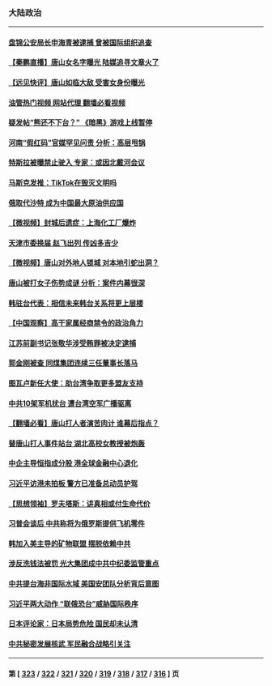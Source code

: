 ### 大陆政治
---
#### [盘锦公安局长申海青被逮捕 曾被国际组织追查](../../pages/ncid277/n13763889.md?06211245) 
#### [【秦鹏直播】唐山女名字曝光 陆媒追寻文章火了](../../pages/ncid277/n13763786.md?06211245) 
#### [【远见快评】唐山如临大敌 受害女身份曝光](../../pages/ncid277/n13763792.md?06211245) 
#### [油管热门视频 网站代理 翻墙必看视频](http://209.222.30.114:81/youtube.html?06211245)
#### [疑发帖“熊还不下台？” 《暗黑》游戏上线暂停](../../pages/ncid277/n13763763.md?06211245) 
#### [河南“假红码”官媒罕见问责 分析：高层甩锅](../../pages/ncid277/n13762538.md?06211245) 
#### [特斯拉被曝禁止驶入 专家：或因北戴河会议](../../pages/ncid277/n13763699.md?06211245) 
#### [马斯克发推：TikTok在毁灭文明吗](../../pages/ncid277/n13763615.md?06211245) 
#### [俄取代沙特 成为中国最大原油供应国](../../pages/ncid277/n13763644.md?06211245) 
#### [【微视频】封城后遗症：上海化工厂爆炸](../../pages/ncid277/n13763518.md?06211245) 
#### [天津市委换届 赵飞出列 传凶多吉少](../../pages/ncid277/n13763580.md?06211245) 
#### [【微视频】唐山对外地人锁城 对本地引蛇出洞？](../../pages/ncid277/n13763151.md?06211245) 
#### [唐山被打女子伤势成谜 分析：案件内幕很深](../../pages/ncid277/n13763420.md?06211245) 
#### [韩驻台代表：相信未来韩台关系将更上层楼](../../pages/ncid277/n13763491.md?06211245) 
#### [【中国观察】高干家属经商禁令的政治角力](../../pages/ncid277/n13763370.md?06211245) 
#### [江苏前副书记张敬华涉受贿罪被决定逮捕](../../pages/ncid277/n13763345.md?06211245) 
#### [郭金刚被查 同煤集团连续三任董事长落马](../../pages/ncid277/n13763395.md?06211245) 
#### [图瓦卢新任大使：助台湾争取更多盟友支持](../../pages/ncid277/n13763295.md?06211245) 
#### [中共10架军机扰台 遭台湾空军广播驱离](../../pages/ncid277/n13763250.md?06211245) 
#### [【翻墙必看】唐山打人者演苦肉计 谁幕后指点？](../../pages/ncid277/n13763128.md?06211245) 
#### [替唐山打人事件站台 湖北高校女教授被炮轰](../../pages/ncid277/n13763163.md?06211245) 
#### [中企主导恒指成分股 港全球金融中心退化](../../pages/ncid277/n13763111.md?06211245) 
#### [习近平访港未拍板 警方已准备总动员护驾](../../pages/ncid277/n13763095.md?06211245) 
#### [【思想领袖】罗夫塔斯：讲真相或付生命代价](../../pages/ncid277/n13758965.md?06211245) 
#### [习普会谈后 中共称将为俄罗斯提供飞机零件](../../pages/ncid277/n13762933.md?06211245) 
#### [韩加入美主导的矿物联盟 摆脱依赖中共](../../pages/ncid277/n13762929.md?06211245) 
#### [涉反洗钱法被罚 光大集团成中共中纪委监管重点](../../pages/ncid277/n13762920.md?06211245) 
#### [中共提台海非国际水域 美国安团队分析背后意图](../../pages/ncid277/n13762899.md?06211245) 
#### [习近平两大动作 “联俄恐台”威胁国际秩序](../../pages/ncid277/n13762908.md?06211245) 
#### [日本评论家：日本局势危险 国民却未认清](../../pages/ncid277/n13762901.md?06211245) 
#### [中共秘密发展核武 军民融合战略引关注](../../pages/ncid277/n13762850.md?06211245) 

---
#### 第 [ [323](./323.md?06211245) / [322](./322.md?06211245) / [321](./321.md?06211245) / [320](./320.md?06211245) / [319](./319.md?06211245) / [318](./318.md?06211245) / [317](./317.md?06211245) / [316](./316.md?06211245) ] 页
